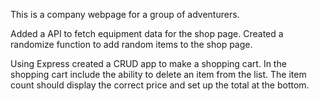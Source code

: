 This is a company webpage for a group of adventurers. 


Added a API to fetch equipment data for the shop page. 
Created a randomize function to add random items to the shop page.

Using Express created a CRUD app to make a shopping cart. In the shopping cart include the ability to delete an item from the list. The item count should display the correct price and set up the total at the bottom.





